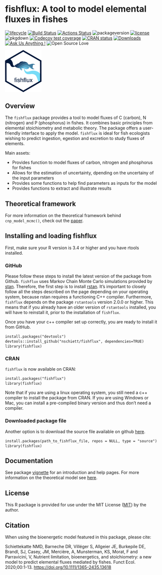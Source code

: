 <!-- README.md is generated from README.Rmd. Please edit that file -->

fishflux: A tool to model elemental fluxes in fishes
====================================================

[![lifecycle](https://img.shields.io/badge/lifecycle-stable-green.svg)](https://www.tidyverse.org/lifecycle/#stable)
[![Build
Status](http://badges.herokuapp.com/travis/nschiett/fishflux?branch=master&label=build&style=plastic&logo=travisci)](https://travis-ci.org/nschiett/fishflux)
[![Actions
Status](https://github.com/nschiett/fishflux/workflows/R-CMD-check/badge.svg)](https://github.com/nschiett/fishflux/actions)
![packageversion](https://img.shields.io/badge/Package%20version-0.0.1-blue.svg)
[![license](https://img.shields.io/badge/license-MIT%20+%20file%20LICENSE-lightgrey.svg)](https://choosealicense.com/)
![pkgdown](https://github.com/nschiett/fishflux/workflows/pkgdown/badge.svg)
[![Codecov test
coverage](https://codecov.io/gh/nschiett/fishflux/branch/master/graph/badge.svg)](https://codecov.io/gh/nschiett/fishflux?branch=maste)
[![CRAN
status](https://www.r-pkg.org/badges/version/fishflux)](https://CRAN.R-project.org/package=fishflux)
[![Downloads](http://cranlogs.r-pkg.org/badges/grand-total/fishflux?color=brightgreen)](https://cran.rstudio.com/package=fishflux)
[![Ask Us Anything
!](https://img.shields.io/badge/Ask%20us-anything-1abc9c.svg)](https://github.com/nschiett/fishflux/issues/new)
![Open Source
Love](https://badges.frapsoft.com/os/v2/open-source.svg?v=103)

<img src="man/figures/fishflux.png" width = 120 alt="fishflux logo"/>

Overview
--------

The `fishflux` package provides a tool to model fluxes of C (carbon), N
(nitrogen) and P (phosphorus) in fishes. It combines basic principles
from elemental stoichiometry and metabolic theory. The package offers a
user-friendly interface to apply the model. `fishflux` is ideal for fish
ecologists wishing to predict ingestion, egestion and excretion to study
fluxes of elements.

Main assets:

-   Provides function to model fluxes of carbon, nitrogen and phosphorus
    for fishes
-   Allows for the estimation of uncertainty, dpending on the uncertainy
    of the input parameters
-   Provides some functions to help find parameters as inputs for the
    model
-   Provides functions to extract and illustrate results

Theoretical framework
---------------------

For more information on the theoretical framework behind
`cnp_model_mcmc()`, check out the
[paper](https://doi.org/10.1111/1365-2435.13618).

Installing and loading fishflux
-------------------------------

First, make sure your R version is 3.4 or higher and you have rtools
installed.

### GitHub

Please follow these steps to install the latest version of the package
from Github. `fishflux` uses Markov Chain Monte Carlo simulations
provided by
[stan](https://github.com/stan-dev/rstan/wiki/RStan-Getting-Started).
Therefore, the first step is to install
[rstan](https://github.com/stan-dev/rstan/wiki/RStan-Getting-Started).
It’s important to closely follow all the steps described on the page
depending on your operating system, because rstan requires a functioning
C++ compiler. Furthermore, `fishflux` depends on the package
`rstantools` version 2.0.0 or higher. This means that if you already
have an older version of `rstantools` installed, you will have to
reinstall it, prior to the installation of `fishflux`.

Once you have your c++ compiler set up correctly, you are ready to
install it from GitHub.

    install.packages("devtools")
    devtools::install_github("nschiett/fishflux", dependencies=TRUE)
    library(fishflux)

### CRAN

`fishflux` is now available on CRAN:

    install.packages("fishflux")
    library(fishflux)

Note that if you are using a linux operating system, you still need a
c++ compiler to install the package from CRAN. If you are using Windows
or Mac, you can install a pre-compiled binary version and thus don’t
need a compiler.

### Downloaded package file

Another option is to download the source file available on github
[here](https://github.com/nschiett/fishflux).

    install.packages(path_to_fishflux_file, repos = NULL, type = "source")
    library(fishflux)

Documentation
-------------

See package
[vignette](https://nschiett.github.io/fishflux/articles/intro_to_fishflux.html)
for an introduction and help pages. For more information on the
theoretical model see [here](https://doi.org/10.1111/1365-2435.13618).

License
-------

This R package is provided for use under the MIT License
([MIT](http://opensource.org/licenses/MIT)) by the author.

Citation
--------

When using the bioenergetic model featured in this package, please cite:

Schiettekatte NMD, Barneche DR, Villéger S, Allgeier JE, Burkepile DE,
Brandl, SJ, Casey, JM, Mercière, A, Munsterman, KS, Morat, F and
Parravicini, V, Nutrient limitation, bioenergetics, and stoichiometry: a
new model to predict elemental fluxes mediated by fishes. Funct Ecol.
2020;00:1-13.
<a href="https://doi.org/10.1111/1365-2435.13618" class="uri">https://doi.org/10.1111/1365-2435.13618</a>
